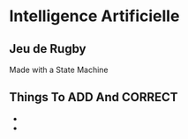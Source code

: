 # Intelligence Artificielle

## Jeu de Rugby
Made with a State Machine

## Things To ADD And CORRECT 
- 
- 
